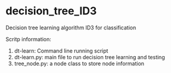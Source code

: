 # decision_tree_ID3
Decision tree learning algorithm ID3 for classification

Scritp information:
1. dt-learn: Command line running script
2. dt-learn.py: main file to run decision tree learning and testing
3. tree_node.py: a node class to store node information

